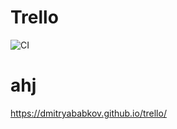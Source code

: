 # Trello
![CI](https://github.com/DmitryAbabkov/TaskTracker/actions/workflows/main.yml/badge.svg)

# ahj

https://dmitryababkov.github.io/trello/

